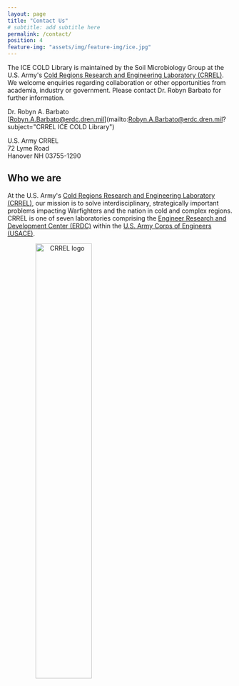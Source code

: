 ```yaml
---
layout: page
title: "Contact Us"
# subtitle: add subtitle here
permalink: /contact/
position: 4
feature-img: "assets/img/feature-img/ice.jpg"
---
```


The ICE COLD Library is maintained by the Soil Microbiology Group at the U.S. Army's [Cold Regions Research and Engineering Laboratory (CRREL)](https://www.erdc.usace.army.mil/Locations/CRREL/). We welcome enquiries regarding collaboration or other opportunities from academia, industry or government. Please contact Dr. Robyn Barbato for further information.

  Dr. Robyn A. Barbato   
  [Robyn.A.Barbato@erdc.dren.mil](mailto:Robyn.A.Barbato@erdc.dren.mil?subject="CRREL ICE COLD Library")

  U.S. Army CRREL  
  72 Lyme Road  
  Hanover NH 03755-1290

## Who we are

At the U.S. Army's [Cold Regions Research and Engineering Laboratory (CRREL)](https://www.erdc.usace.army.mil/Locations/CRREL/), our mission is to solve interdisciplinary, strategically important problems impacting Warfighters and the nation in cold and complex regions. CRREL is one of seven laboratories comprising the [Engineer Research and Development Center (ERDC)](https://www.erdc.usace.army.mil) within the [U.S. Army Corps of Engineers (USACE)](https://www.usace.army.mil).

<img src="{{ '/assets/img/logos/CRREL_dark_text.png' | relative_url }}" alt="CRREL logo" style="width: 50%; text-align: center; padding: 0 0;" />
